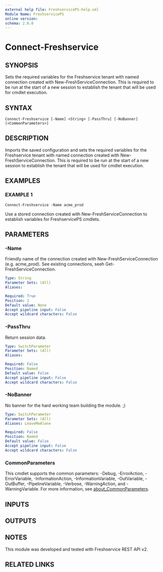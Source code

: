 ```yaml
---
external help file: FreshservicePS-help.xml
Module Name: FreshservicePS
online version:
schema: 2.0.0
---
```


# Connect-Freshservice

## SYNOPSIS
Sets the required variables for the Freshservice tenant with named connection created with
New-FreshServiceConnection.
This is required to be run at the start of a new session to establish
the tenant that will be used for cmdlet execution.

## SYNTAX

```
Connect-Freshservice [-Name] <String> [-PassThru] [-NoBanner] [<CommonParameters>]
```

## DESCRIPTION
Imports the saved configuration and sets the required variables for the Freshservice tenant with named
connection created with New-FreshServiceConnection.
This is required to be run at the start of a new session to establish
the tenant that will be used for cmdlet execution.

## EXAMPLES

### EXAMPLE 1
```
Connect-Freshservice -Name acme_prod
```

Use a stored connection created with New-FreshServiceConnection to establish variables for FreshservicePS cmdlets.

## PARAMETERS

### -Name
Friendly name of the connection created with New-FreshServiceConnection (e.g.
acme_prod). 
See existing connections, seeh Get-FreshServiceConnection.

```yaml
Type: String
Parameter Sets: (All)
Aliases:

Required: True
Position: 1
Default value: None
Accept pipeline input: False
Accept wildcard characters: False
```

### -PassThru
Return session data.

```yaml
Type: SwitchParameter
Parameter Sets: (All)
Aliases:

Required: False
Position: Named
Default value: False
Accept pipeline input: False
Accept wildcard characters: False
```

### -NoBanner
No banner for the hard working team building the module.
;)

```yaml
Type: SwitchParameter
Parameter Sets: (All)
Aliases: LeaveMeAlone

Required: False
Position: Named
Default value: False
Accept pipeline input: False
Accept wildcard characters: False
```

### CommonParameters
This cmdlet supports the common parameters: -Debug, -ErrorAction, -ErrorVariable, -InformationAction, -InformationVariable, -OutVariable, -OutBuffer, -PipelineVariable, -Verbose, -WarningAction, and -WarningVariable. For more information, see [about_CommonParameters](http://go.microsoft.com/fwlink/?LinkID=113216).

## INPUTS

## OUTPUTS

## NOTES
This module was developed and tested with Freshservice REST API v2.

## RELATED LINKS
